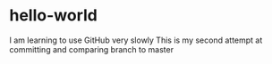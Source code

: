 # hello-world
I am learning to use GitHub very slowly
This is my second attempt at committing and comparing branch to master
